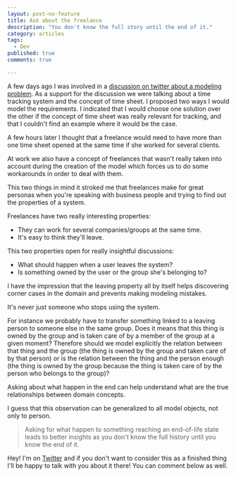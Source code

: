 ```yaml
---
layout: post-no-feature
title: Ask about the freelance
description: "You don't know the full story until the end of it."
category: articles
tags:
  - Dev
published: true
comments: true

---
```


A few days ago I was involved in a [discussion on twitter about a modeling problem](https://twitter.com/webdevilopers/status/798566284615094272). As a support for the discussion we were talking about a time tracking system and the concept of time sheet. I proposed two ways I would model the requirements. I indicated that I would choose one solution over the other if the concept of time sheet was really relevant for tracking, and that I couldn't find an example where it would be the case.

A few hours later I thought that a freelance would need to have more than one time sheet opened at the same time if she worked for several clients.

At work we also have a concept of freelances that wasn't really taken into account during the creation of the model which forces us to do some workarounds in order to deal with them.

This two things in mind it stroked me that freelances make for great personas when you're speaking with business people and trying to find out the properties of a system. 

Freelances have two really interesting properties:

* They can work for several companies/groups at the same time.
* It's easy to think they'll leave.

This two properties open for really insightful discussions:

* What should happen when a user leaves the system?
* Is something owned by the user or the group she's belonging to?

I have the impression that the leaving property all by itself helps discovering corner cases in the domain and prevents making modeling mistakes. 

It's never just someone who stops using the system. 

For instance we probably have to transfer something linked to a leaving person to someone else in the same group. Does it means that this thing is owned by the group and is taken care of by a member of the group at a given moment? Therefore should we model explicitly the relation between that thing and the group (the thing is owned by the group and taken care of by that person) or is the relation between the thing and the person enough (the thing is owned by the group because the thing is taken care of by the person who belongs to the group)?

Asking about what happen in the end can help understand what are the true relationships between domain concepts.

I guess that this observation can be generalized to all model objects, not only to person.

> Asking for what happen to something reaching an end-of-life state leads to better insights as you don't know the full history until you know the end of it.


Hey! I'm on [Twitter](https://twitter.com/selrahcd) and if you don't want to consider this as a finished thing I'll be happy to talk with you about it there! You can comment below as well.
